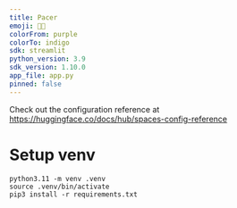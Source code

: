 ```yaml
---
title: Pacer
emoji: 🏃🏽
colorFrom: purple
colorTo: indigo
sdk: streamlit
python_version: 3.9
sdk_version: 1.10.0
app_file: app.py
pinned: false
---
```


Check out the configuration reference at https://huggingface.co/docs/hub/spaces-config-reference


# Setup venv

```
python3.11 -m venv .venv    
source .venv/bin/activate  
pip3 install -r requirements.txt
```